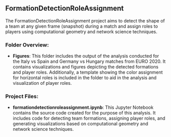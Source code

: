 ## FormationDetectionRoleAssignment

The FormationDetectionRoleAssignment project aims to detect the shape of a team at any given frame (snapshot) during a match and assign roles to players using computational geometry and network science techniques.

### Folder Overview:

- **Figures**: This folder includes the output of the analysis conducted for the Italy vs Spain and Germany vs Hungary matches from EURO 2020. It contains visualizations and figures depicting the detected formations and player roles. Additionally, a template showing the color assignment for horizontal roles is included in the folder to aid in the analysis and visualization of player roles.

### Project Files:

- **formationdetectionroleassignment.ipynb**: This Jupyter Notebook contains the source code created for the purpose of this analysis. It includes code for detecting team formations, assigning player roles, and generating visualizations based on computational geometry and network science techniques.
